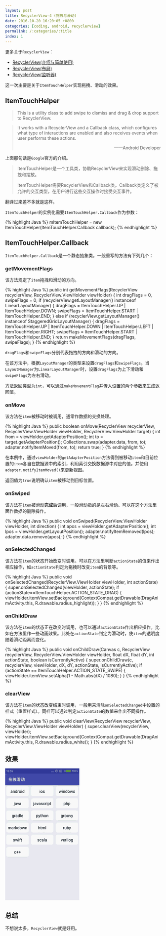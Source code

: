 ```yaml
---
layout: post
title: RecyclerView-4 (拖拽与滑动)
date: 2016-10-20 16:20:05 +0800
categories: [coding, android, recyclerview]
permalink: /:categories/:title
index: 1
---
```


更多关于`RecyclerView`：  
- [RecyclerView(介绍与简单使用)](recycler-view-1.html)  
- [RecyclerView(布局)](recycler-view-2.html)  
- [RecyclerView(监听器)](recycler-view-3.html)

这一次主要是关于`ItemTouchHelper`实现拖拽、滑动的效果。

## ItemTouchHelper

>This is a utility class to add swipe to dismiss and drag & drop support to RecyclerView.

>It works with a RecyclerView and a Callback class, which configures what type of interactions are enabled and also receives events when user performs these actions.  
>
><p style="text-align:right">——Android Developer</p>

上面那句话是`Google`官方的介绍。

>ItemTouchHelper是一个工具类，协助RecyclerView来实现滑动删除、拖拽和摆放。
>
>ItemTouchHelper需要RecyclerView和Callback类。Callback类定义了被允许的交互类型，在用户进行这些交互操作时接受交互事件。

翻译过来差不多就是这样。  

`ItemTouchHelper`的实例化需要`ItemTouchHelper.Callback`作为参数：

{% highlight Java %}
mItemTouchHelper = new ItemTouchHelper(ItemTouchHelper.Callback callback);
{% endhighlight %}

## ItemTouchHelper.Callback

`ItemTouchHelper.Callback`是一个静态抽象类，一般重写的方法有下列几个：

### getMovementFlags
该方法规定了`item`拖拽和滑动的方向。

{% highlight Java %}
public int getMovementFlags(RecyclerView recyclerView, RecyclerView.ViewHolder viewHolder) {
    int dragFlags = 0, swipeFlags = 0;
    if (recyclerView.getLayoutManager() instanceof LinearLayoutManager) {
        dragFlags = ItemTouchHelper.UP | ItemTouchHelper.DOWN;
        swipeFlags = ItemTouchHelper.START | ItemTouchHelper.END;
    } else if (recyclerView.getLayoutManager() instanceof StaggeredGridLayoutManager) {
        dragFlags = ItemTouchHelper.UP | ItemTouchHelper.DOWN | ItemTouchHelper.LEFT | ItemTouchHelper.RIGHT;
        swipeFlags = ItemTouchHelper.START | ItemTouchHelper.END;
    }
    return makeMovementFlags(dragFlags, swipeFlags);
}
{% endhighlight %}

`dragFlags`和`swipeFlags`分别代表拖拽的方向和滑动的方向。  

在该方法中，根据`LayoutManager`的类型来设置`dragFlags`和`swipeFlags`。当`LayoutManager`为`LinearLayoutManager`时，设置`dragFlags`为上下滑动和`swipeFlags`为左右滑动。

方法返回类型为`int`，可以通过`makeMovementFlag`并传入设置的两个参数来生成返回值。

### onMove
该方法在`item`被移动时被调用，通常作数据的交换处理。

{% highlight Java %}
public boolean onMove(RecyclerView recyclerView, RecyclerView.ViewHolder viewHolder, RecyclerView.ViewHolder target) {
	int from = viewHolder.getAdapterPosition();
	int to = target.getAdapterPosition();
	Collections.swap(adapter.data, from, to);
	adapter.notifyItemMoved(from, to);
	return true;
}
{% endhighlight %}

在本例中，通过`viewHolder`的`getAdapterPosition`方法得到被移动`item`和目前位置的`item`各自在数据源中的索引，利用索引交换数据源中对应的值，并使用`adapter.notifyItemMoved()`来更新视图。  

返回值为`true`说明确认`item`被移动到目标位置。

### onSwiped
该方法在`item`被滑动**完成**后调用，一般滑动指的是左右滑动。可以在这个方法里面作数据的删除操作。

{% highlight Java %}
public void onSwiped(RecyclerView.ViewHolder viewHolder, int direction) {
	int apos = viewHolder.getAdapterPosition();
	int lpos = viewHolder.getLayoutPosition();
	adapter.notifyItemRemoved(lpos);
	adapter.data.remove(apos);
}
{% endhighlight %}

### onSelectedChanged
该方法在`item`的状态开始改变时调用。可以在方法里判断`actionState`的值来作出相应操作，如`actionState`判定为拖拽时改变`item`的背景等。

{% highlight Java %}
public void onSelectedChanged(RecyclerView.ViewHolder viewHolder, int actionState) {
	super.onSelectedChanged(viewHolder, actionState);
	if (actionState==ItemTouchHelper.ACTION_STATE_DRAG) {
			viewHolder.itemView.setBackground(ContextCompat.getDrawable(DragAnimActivity.this, R.drawable.radius_highlight));
	}
}
{% endhighlight %}

### onChildDraw
该方法在`item`的状态正在改变时调用，也可以通过`actionState`作出相应操作，比如在方法里作一些动画效果。此处在`actionState`判定为滑动时，使`item`的透明度随着滑动距离而变化。

{% highlight Java %}
public void onChildDraw(Canvas c, RecyclerView recyclerView, RecyclerView.ViewHolder viewHolder, float dX, float dY, int actionState, boolean isCurrentlyActive) {
	super.onChildDraw(c, recyclerView, viewHolder, dX, dY, actionState, isCurrentlyActive);
	if (actionState == ItemTouchHelper.ACTION_STATE_SWIPE) {
			viewHolder.itemView.setAlpha(1 - Math.abs(dX) / 1080);
	}
}
{% endhighlight %}

### clearView
该方法在`item`的状态改变结束时调用，一般用来清除`onSelectedChanged`中设置的样式（重置样式）。同样可以通过判定`actionState`的数值来作出不同操作。

{% highlight Java %}
public void clearView(RecyclerView recyclerView, RecyclerView.ViewHolder viewHolder) {
	super.clearView(recyclerView, viewHolder);
	viewHolder.itemView.setBackground(ContextCompat.getDrawable(DragAnimActivity.this, R.drawable.radius_white));
}
{% endhighlight %}

## 效果
<img src="/screenshots/recycler-view-anim.gif"/>


## 总结
不想说太多，`RecyclerView`就是好用。


